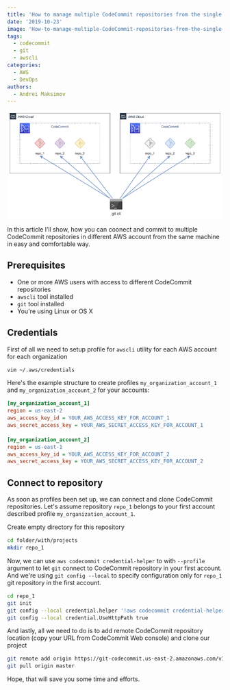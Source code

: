 ```yaml
---
title: 'How to manage multiple CodeCommit repositories from the single machine'
date: '2019-10-23'
image: 'How-to-manage-multiple-CodeCommit-repositories-from-the-single-machine.png'
tags:
  - codecommit
  - git
  - awscli
categories:
  - AWS
  - DevOps
authors:
  - Andrei Maksimov
---
```

![How to manage multiple CodeCommit repositories from the single machine](How-to-manage-multiple-CodeCommit-repositories-from-the-single-machine.png)

In this article I’ll show, how you can coonect and commit to multiple CodeCommit repositories in different AWS account from the same machine in easy and comfortable way.

## Prerequisites

* One or more AWS users with access to different CodeCommit repositories
* `awscli` tool installed
* `git` tool installed
* You're using Linux or OS X

## Credentials

First of all we need to setup profile for `awscli` utility for each AWS account for each organization

```sh
vim ~/.aws/credentials
```

Here's the example structure to create profiles `my_organization_account_1` and `my_organization_account_2` for your accounts:

```ini
[my_organization_account_1]
region = us-east-2
aws_access_key_id = YOUR_AWS_ACCESS_KEY_FOR_ACCOUNT_1
aws_secret_access_key = YOUR_AWS_SECRET_ACCESS_KEY_FOR_ACCOUNT_1

[my_organization_account_2]
region = us-east-1
aws_access_key_id = YOUR_AWS_ACCESS_KEY_FOR_ACCOUNT_2
aws_secret_access_key = YOUR_AWS_SECRET_ACCESS_KEY_FOR_ACCOUNT_2
```

## Connect to repository

As soon as profiles been set up, we can connect and clone CodeCommit repositories. Let's assume repository `repo_1` belongs to your first account described profile `my_organization_account_1`. 

Create empty directory for this repository

```sh
cd folder/with/projects
mkdir repo_1
```

Now, we can use `aws codecommit credential-helper` to with `--profile` argument to let `git` connect to CodeCommit repository in your first account. And we're using `git config --local` to specify configuration only for `repo_1` git repository in the first account.

```sh
cd repo_1
git init
git config --local credential.helper '!aws codecommit credential-helper --profile my_organization_account_1 $@'
git config --local credential.UseHttpPath true
```

And lastly, all we need to do is to add remote CodeCommit repository location (copy your URL from CodeCommit Web console) and clone our project

```sh
git remote add origin https://git-codecommit.us-east-2.amazonaws.com/v1/repos/my_repository
git pull origin master
```

Hope, that will save you some time and efforts. 
